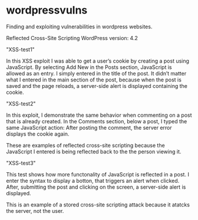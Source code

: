 # wordpressvulns
Finding and exploiting vulnerabilities in wordpress websites.

Reflected Cross-Site Scripting
WordPress version: 4.2

"XSS-test1"

In this XSS exploit I was able to get a user’s cookie by creating a post using JavaScript.
By selecting Add New in the Posts section, JavaScript is allowed as an entry. I simply entered <body onload=alert(document.cookie)> in the title of the post. It didn’t matter what I entered in the main section of the post, because when the post is saved and the page reloads, a server-side alert is displayed containing the cookie.

"XSS-test2"

In this exploit, I demonstrate the same behavior when commenting on a post that is already created. 
In the Comments section, below a post, I typed the same JavaScript action: <body onload=alert(document.cookie)>
After posting the comment, the server error displays the cookie again.
  
These are examples of reflected cross-site scripting because the JavaScript I entered is being reflected back to the the person viewing it.
  
"XSS-test3"

This test shows how more functonality of JavaScript is reflected in a post. I enter the syntax to display a botton, that triggers an alert when clicked. After, submitting the post and clicking on the screen, a server-side alert is displayed.

This is an example of a stored cross-site scripting attack because it atatcks the server, not the user.

